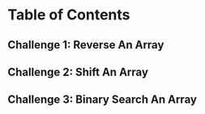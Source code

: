 # Table of Contents

## Challenge 1: Reverse An Array

## Challenge 2: Shift An Array

## Challenge 3: Binary Search An Array
